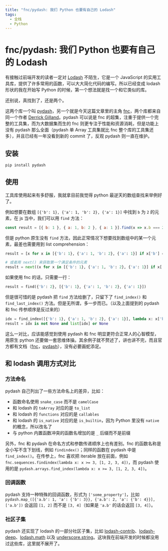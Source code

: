 ```yaml
---
title: "fnc/pydash: 我们 Python 也要有自己的 Lodash"
tags:
  - 全栈
  - Python
---
```


# fnc/pydash: 我们 Python 也要有自己的 Lodash

有接触过前端开发的读者一定对 [Lodash](https://lodash.com/) 不陌生，它是一个 JavaScript 的实用工具库，提供了许多常用的函数，可以大大简化代码的编写。所以已经变成 lodash 形状的我在开始写 Python 的时候，第一个想法就是找一个和它类似的库。

还别说，真找到了，还是两个。

这两个库一个叫 [pydash](https://github.com/dgilland/pydash)，另一个就是今天这篇文章里的主角 [fnc](https://github.com/dgilland/fnc)，两个库都来自同一个作者 [Derrick Gilland](https://github.com/dgilland)。pydash 可以说是 fnc 的超集，注重于提供一个完整的工具集，而为大数据集而生的 fnc 则更专注于性能和资源消耗，但是功能上没有 pydash 那么全面（pydash 单 Array 工具集就比 fnc 整个库的工具集还多），并且已经有一年没看到新的 commit 了，反观 pydash 则一直在维护。

## 安装

```bash
pip install pydash
```

## 使用

工具库使用起来有多舒服，我就拿目前我觉得 python 最逆天的数组查找来举例好了。

例如想要在数组 `[{'b': 1}, {'a': 1, 'b': 2}, {'a': 1}]` 中找到 `b` 为 `2` 的元素，在 js 当中，我们可以用 `find` 方法：

```js
const result = [{ b: 1 }, { a: 1, b: 2 }, { a: 1 }].find(x => x.b === 2);
```

但是 python 原生没有 `find` 方法，因此正常情况下想要找到数组中的某一个元素，最差也需要用到 list comprehension：

```python
result = [x for x in [{'b': 1}, {'a': 1, 'b': 2}, {'a': 1}] if x['b'] == 2]

# 或者用 next() 来获取第一个满足条件的元素
result = next((x for x in [{'b': 1}, {'a': 1, 'b': 2}, {'a': 1}] if x['b'] == 2), None)
```

如果使用 fnc 的话，只需要一行：

```python
result = find({'b': 2}, [{'b': 1}, {'a': 1, 'b': 2}, {'a': 1}])
```

但是很可惜的是 pydash 把 `find` 方法给删了，只留下了 `find_index()` 和 `find_last_index()` 方法。但是无所谓，多一步而已。（以及上面提到的 pydash 和 fnc 传参顺序是反过来的）

```python
idx = find_index([{'b': 1}, {'a': 1, 'b': 2}, {'a': 1}], lambda x: x['b'] == 2)
result = idx is not None and list[idx] or None
```

这么一对比，应该能感觉到使用 pydash 和 fnc 明显更符合正常人的心智模型，用原生 python 还要做一套思维体操。其余例子就不赘述了，讲也讲不完，而且官方都有文档（[fnc](https://fnc.readthedocs.io/en/latest/api.html)，[pydash](https://pydash.readthedocs.io/en/latest/api.htm)），没有必要画蛇添足。

## 和 lodash 调用方式对比

### 方法命名

pydash 自己列出了一些方法命名上的差异，比如：

- 函数命名使用 `snake_case` 而不是 `camelCase`
- 和 lodash 的 `toArray` 对应的是 `to_list`
- 和 lodash 的 `functions` 对应的是 `callables`
- 和 lodash 的 `is_native` 对应的是 `is_builtin`，因为 Python 里没有 `native` 的概念，所以改名了
- 与 python 内置函数冲突的函数名增加的是 `_` 后缀而不是前缀

另外，fnc 和 pydash 在命名方式和参数传递顺序上也有差别。fnc 的函数名称是全小写不含下划线，例如 `findindex()`；同样的函数在 pydash 中是 `find_index()`。在传参上，fnc 喜欢把 iterable 放在前面，例如 `fnc.sequences.findindex(lambda x: x >= 3, [1, 2, 3, 4])`，而 pydash 使用的是 `pydash.arrays.find_index(lambda x: x >= 3, [1, 2, 3, 4])`。

### 回调函数

pydash 支持一种特殊的回调函数，形式为 `['some_property']`，比如 `pydash.map_([{'a.b': 1, 'a': {'b': 3}}, {'a.b': 2, 'a': {'b': 4}}], ['a.b'])` 会返回 `[1, 2]` 而不是 `[3, 4]`（如果是 `'a.b'` 的话会返回 `[3, 4]`）。

### 社区子集

pydash 还实现了 lodash 的一部分社区子集，比如 [lodash-contrib](https://github.com/node4good/lodash-contrib)、[lodash-deep](https://github.com/marklagendijk/lodash-deep)、[lodash.math](https://github.com/Delapouite/lodash.math) 以及 [underscore.string](https://github.com/epeli/underscore.string)。这块我在前端开发的时候都没用过这些库，这里就不展开了。

